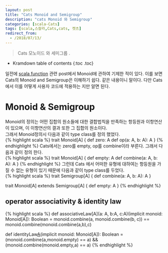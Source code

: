 ```yaml
---
layout: post
title: "Cats Monoid and Semigroup"
description: "cats Monoid 와 Semigroup"
categories: [scala-Cats]
tags: [scala,스칼라,Cats,cats, 켓츠]
redirect_from:
  - /2018/07/13/
---
```


> Cats 모노이드 와 세미그룹 .
>


* Kramdown table of contents
{:toc .toc}

일전에 [scala function](https://sslee05.github.io/blog/2017/09/09/scala-monoid/ "Monoid") 관련 post에서 Monoid에 관하여 기제한 적이 있다. 이를 보면 Cats의 Monoid and Semigroup은 이해하기 쉽다. 같은 내용이니 말이다. 다만 Cats에서 이를 어떻게 사용자 코드에 적용하는 지만 알면 된다.  

# Monoid & Semigroup
Monoid의 정의는 어떤 집합의 원소들에 대한 결합법칙을 만족하는 항등원과 이항연산이 있으며, 이 이항연산의 결과 또한 그 집합의 원소이다.  
그래서 Monoid정의시 다음과 같이 type class를 정의 했었다.  
{% highlight scala %}
trait Monoid[A] {
  def zero: A
  def op(a: A, b: A): A
}
{% endhighlight %}
Cats에서는 zero를 empty, op를 combine이라 부른다. 그래서 다음과 같이 정의 한다.  
{% highlight scala %}
trait Monoid[A] {
  def empty: A
  def combine(a: A, b: A): A
}
{% endhighlight %}
그런데 Cats 에서 어떠한 유형에 대하여는 항등원을 가질 수 없는 유형이 있기 때문에 다음과 같이 type class를 두었다.  
{% highlight scala %}
trait Semigroup[A] {
  def combine(a: A, b: A): A
}

trait Monoid[A] extends Semigroup[A] {
  def empty: A
}
{% endhighlight %}

## operator associativity & identity law
{% highlight scala %}
def associativeLaw[A](a: A, b:A, c:A)(implicit monoid: Monoid[A]): Boolean = 
  monoid.combine(a, monoid.combine(b, c)) ==  monoid.combine(monoid.combine(a,b),c) 
  
def identityLaw[A](a:A)(implicit monoid: Monoid[A]): Boolean = 
  (monoid.combine(a,monoid.empty) == a) && (monoid.combine(monoid.empty,a) == a)
{% endhighlight %}


[^1]: This is a footnote.

[kramdown]: https://kramdown.gettalong.org/
[Simple Texture]: https://github.com/yizeng/jekyll-theme-simple-texture
